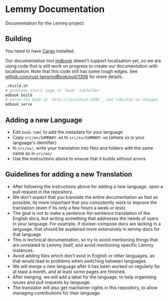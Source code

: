 # Lemmy Documentation

Documentation for the Lemmy project

## Building

You need to have [Cargo](https://doc.rust-lang.org/cargo/) installed.

Our documentation tool [mdbook](https://github.com/rust-lang/mdBook) doesn't support localisation yet, so we are using code that is still work on progress to create our documentation with localisation. Note that this code still has some rough edges. See [github.com/rust-lang/mdBook/pull/1306](https://github.com/rust-lang/mdBook/pull/1306) for more details.

```bash
./build.sh
# generate static page in `book` subfolder
mdbook build
# serve the book at `http://localhost:3000`, and rebuilds on changes
mdbook serve
```

## Adding a new Language

- Edit `book.toml` to add the metadata for your language
- Copy `src/en/SUMMARY.md` to `src/xx/SUMMARY.md` (where xx is your language's identifier)
- In `src/xx/`, write your translation into files and folders with the same name as in `src/en/`
- Use the instructions above to ensure that it builds without errors

## Guidelines for adding a new Translation

- After following the instructions above for adding a new language, open a pull request in the repository.
- We don't expect that you translate the entire documentation as fast as possible, its more important that you consistently work to improve the translation (even if its only a few hours a week or less).
- The goal is not to make a sentence-for-sentence translation of the English docs, but writing something that addresses the needs of users in your language. For example, if docker-compose docs are lacking in a language, that should be explained more extensively in lemmy docs for that language
- This is technical documentation, so try to avoid mentioning things that are unrelated to Lemmy itself, and avoid mentioning specific Lemmy instances.
- Avoid adding files which don't exist in English or other languages, as that would lead to problems when switching between languages.
- We will merge a new language after it has been worked on regularly for at least a month, and at least some pages are finished.
- After merging, we will add a label for the language, to help organising issues and pull requests by language.
- The translator will also get maintainer rights in this repository, to allow managing contributions for their language.
